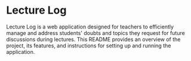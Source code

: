 # Lecture Log

Lecture Log is a web application designed for teachers to efficiently manage and address students' doubts and topics they request for future discussions during lectures. This README provides an overview of the project, its features, and instructions for setting up and running the application.
